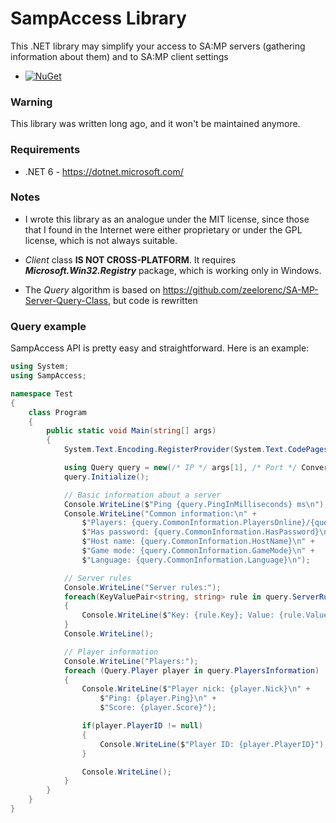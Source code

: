 # SampAccess Library
This .NET library may simplify your access to SA:MP servers (gathering information about them) and to SA:MP client settings
- [![NuGet](https://img.shields.io/github/v/release/emildalalyan/SampAccess?sort=semver&style=flat-square)](https://www.nuget.org/packages/SampAccess)

### Warning
This library was written long ago, and it won't be maintained anymore.

### Requirements
  - .NET 6 - https://dotnet.microsoft.com/

### Notes
- I wrote this library as an analogue under the MIT license, since those that I found in the Internet were either proprietary or under the GPL license, which is not always suitable.

- *Client* class **IS NOT CROSS-PLATFORM**. It requires ***Microsoft.Win32.Registry*** package, which is working only in Windows.

- The *Query* algorithm is based on https://github.com/zeelorenc/SA-MP-Server-Query-Class, but code is rewritten

### Query example
SampAccess API is pretty easy and straightforward. Here is an example:
```c#
using System;
using SampAccess;

namespace Test
{
    class Program
    {
        public static void Main(string[] args)
        {
            System.Text.Encoding.RegisterProvider(System.Text.CodePagesEncodingProvider.Instance);

            using Query query = new(/* IP */ args[1], /* Port */ Convert.ToUInt16(args[2]));
            query.Initialize();

            // Basic information about a server
            Console.WriteLine($"Ping {query.PingInMilliseconds} ms\n");
            Console.WriteLine("Common information:\n" +
                $"Players: {query.CommonInformation.PlayersOnline}/{query.CommonInformation.LimitOfPlayers}\n" +
                $"Has password: {query.CommonInformation.HasPassword}\n" +
                $"Host name: {query.CommonInformation.HostName}\n" +
                $"Game mode: {query.CommonInformation.GameMode}\n" +
                $"Language: {query.CommonInformation.Language}\n");

            // Server rules
            Console.WriteLine("Server rules:");
            foreach(KeyValuePair<string, string> rule in query.ServerRules)
            {
                Console.WriteLine($"Key: {rule.Key}; Value: {rule.Value}");
            }
            Console.WriteLine();

            // Player information
            Console.WriteLine("Players:");
            foreach (Query.Player player in query.PlayersInformation)
            {
                Console.WriteLine($"Player nick: {player.Nick}\n" +
                    $"Ping: {player.Ping}\n" +
                    $"Score: {player.Score}");

                if(player.PlayerID != null)
                {
                    Console.WriteLine($"Player ID: {player.PlayerID}");
                }

                Console.WriteLine();
            }
        }
    }
}
```
